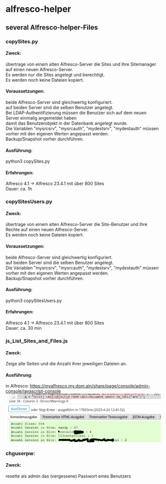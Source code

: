 # alfresco-helper
## several Alfresco-helper-Files
### copySites.py  
#### Zweck:
übertrage von einem alten Alfresco-Server die Sites und Ihre Sitemanager auf einen neuen Alfresco-Server.  
Es werden nur die Sites angelegt und berechtigt.  
Es werden noch keine Dateien kopiert.
#### Voraussetzungen:  
beide Alfresco-Server sind gleichwertig konfiguriert.  
auf beiden Server sind die selben Benutzer angelegt.  
Bei LDAP-Authentifizierung müssen die Benutzer sich auf dem neuen Server einmalig angemeldet haben  
damit das Benutzerobjekt in der Datenbank angelegt wurde.  
Die Variablen "mysrcsrv", "mysrcauth", "mydestsrv", "mydestauth" müssen vorher mit den eigenen Werten angepasst werden.  
Backup/Snapshot vorher durchführen.
#### Ausführung:
  python3 copySites.py
#### Erfahrungen:
Alfresco 4.1 -> Alfresco 23.4.1 mit über 800 Sites  
Dauer: ca. 1h

### copySitesUsers.py  
#### Zweck:
übertrage von einem alten Alfresco-Server die Site-Benutzer und Ihre Rechte auf einen neuen Alfresco-Server.  
Es werden noch keine Dateien kopiert.
#### Voraussetzungen:  
beide Alfresco-Server sind gleichwertig konfiguriert.  
auf beiden Server sind die selben Benutzer angelegt.  
Die Variablen "mysrcsrv", "mysrcauth", "mydestsrv", "mydestauth" müssen vorher mit den eigenen Werten angepasst werden.  
Backup/Snapshot vorher durchführen.
#### Ausführung:
  python3 copySitesUsers.py
#### Erfahrungen:
Alfresco 4.1 -> Alfresco 23.4.1 mit über 800 Sites  
Dauer: ca. 30 min
### js_List_Sites_and_Files.js
#### Zweck:
Zeige alle Seiten und die Anzahl ihrer jeweiligen Dateien an.
#### Ausführung:
in Alfresco:
https://myalfresco.my.dom.ain/share/page/console/admin-console/javascript-console
![screenshot](js_list_folders.png)

### chguserpw:
#### Zweck:
resette als admin das (vergessene) Passwort eines Benutzers
